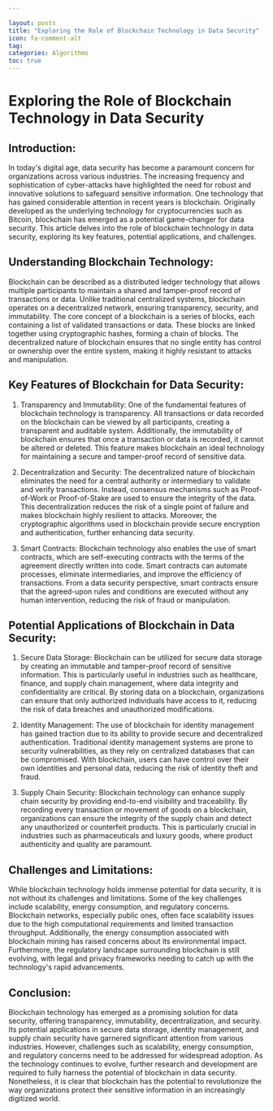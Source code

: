 ```yaml
---

layout: posts
title: "Exploring the Role of Blockchain Technology in Data Security"
icon: fa-comment-alt
tag:      
categories: Algorithms
toc: true
---
```




# Exploring the Role of Blockchain Technology in Data Security

## Introduction:

In today's digital age, data security has become a paramount concern for organizations across various industries. The increasing frequency and sophistication of cyber-attacks have highlighted the need for robust and innovative solutions to safeguard sensitive information. One technology that has gained considerable attention in recent years is blockchain. Originally developed as the underlying technology for cryptocurrencies such as Bitcoin, blockchain has emerged as a potential game-changer for data security. This article delves into the role of blockchain technology in data security, exploring its key features, potential applications, and challenges.

## Understanding Blockchain Technology:

Blockchain can be described as a distributed ledger technology that allows multiple participants to maintain a shared and tamper-proof record of transactions or data. Unlike traditional centralized systems, blockchain operates on a decentralized network, ensuring transparency, security, and immutability. The core concept of a blockchain is a series of blocks, each containing a list of validated transactions or data. These blocks are linked together using cryptographic hashes, forming a chain of blocks. The decentralized nature of blockchain ensures that no single entity has control or ownership over the entire system, making it highly resistant to attacks and manipulation.

## Key Features of Blockchain for Data Security:

1. Transparency and Immutability: One of the fundamental features of blockchain technology is transparency. All transactions or data recorded on the blockchain can be viewed by all participants, creating a transparent and auditable system. Additionally, the immutability of blockchain ensures that once a transaction or data is recorded, it cannot be altered or deleted. This feature makes blockchain an ideal technology for maintaining a secure and tamper-proof record of sensitive data.

2. Decentralization and Security: The decentralized nature of blockchain eliminates the need for a central authority or intermediary to validate and verify transactions. Instead, consensus mechanisms such as Proof-of-Work or Proof-of-Stake are used to ensure the integrity of the data. This decentralization reduces the risk of a single point of failure and makes blockchain highly resilient to attacks. Moreover, the cryptographic algorithms used in blockchain provide secure encryption and authentication, further enhancing data security.

3. Smart Contracts: Blockchain technology also enables the use of smart contracts, which are self-executing contracts with the terms of the agreement directly written into code. Smart contracts can automate processes, eliminate intermediaries, and improve the efficiency of transactions. From a data security perspective, smart contracts ensure that the agreed-upon rules and conditions are executed without any human intervention, reducing the risk of fraud or manipulation.

## Potential Applications of Blockchain in Data Security:

1. Secure Data Storage: Blockchain can be utilized for secure data storage by creating an immutable and tamper-proof record of sensitive information. This is particularly useful in industries such as healthcare, finance, and supply chain management, where data integrity and confidentiality are critical. By storing data on a blockchain, organizations can ensure that only authorized individuals have access to it, reducing the risk of data breaches and unauthorized modifications.

2. Identity Management: The use of blockchain for identity management has gained traction due to its ability to provide secure and decentralized authentication. Traditional identity management systems are prone to security vulnerabilities, as they rely on centralized databases that can be compromised. With blockchain, users can have control over their own identities and personal data, reducing the risk of identity theft and fraud.

3. Supply Chain Security: Blockchain technology can enhance supply chain security by providing end-to-end visibility and traceability. By recording every transaction or movement of goods on a blockchain, organizations can ensure the integrity of the supply chain and detect any unauthorized or counterfeit products. This is particularly crucial in industries such as pharmaceuticals and luxury goods, where product authenticity and quality are paramount.

## Challenges and Limitations:

While blockchain technology holds immense potential for data security, it is not without its challenges and limitations. Some of the key challenges include scalability, energy consumption, and regulatory concerns. Blockchain networks, especially public ones, often face scalability issues due to the high computational requirements and limited transaction throughput. Additionally, the energy consumption associated with blockchain mining has raised concerns about its environmental impact. Furthermore, the regulatory landscape surrounding blockchain is still evolving, with legal and privacy frameworks needing to catch up with the technology's rapid advancements.

## Conclusion:

Blockchain technology has emerged as a promising solution for data security, offering transparency, immutability, decentralization, and security. Its potential applications in secure data storage, identity management, and supply chain security have garnered significant attention from various industries. However, challenges such as scalability, energy consumption, and regulatory concerns need to be addressed for widespread adoption. As the technology continues to evolve, further research and development are required to fully harness the potential of blockchain in data security. Nonetheless, it is clear that blockchain has the potential to revolutionize the way organizations protect their sensitive information in an increasingly digitized world.